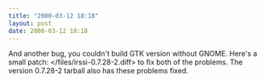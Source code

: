 ```yaml
---
title: "2000-03-12 18:18"
layout: post
date: 2000-03-12 18:18
---
```

And another bug, you couldn't build GTK version without GNOME. Here's a
small patch: \</files/irssi-0.7.28-2.diff\> to fix both of the
problems. The version 0.7.28-2 tarball also has these problems fixed.

